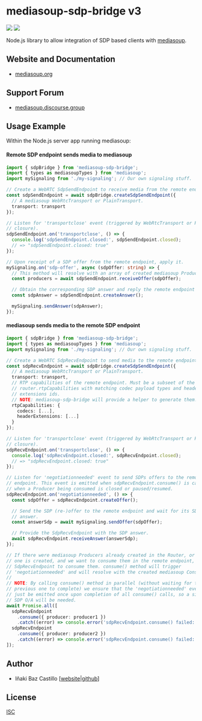 # mediasoup-sdp-bridge v3

[![][npm-shield-mediasoup-sdp-bridge]][npm-mediasoup-sdp-bridge]
[![][travis-ci-shield-mediasoup-sdp-bridge]][travis-ci-mediasoup-sdp-bridge]

Node.js library to allow integration of SDP based clients with [mediasoup][mediasoup-website].


## Website and Documentation

* [mediasoup.org][mediasoup-website]


## Support Forum

* [mediasoup.discourse.group][mediasoup-discourse]


## Usage Example

Within the Node.js server app running mediasoup:

#### Remote SDP endpoint sends media to mediasoup

```typescript
import { sdpBridge } from 'mediasoup-sdp-bridge';
import { types as mediasoupTypes } from 'mediasoup';
import mySignaling from './my-signaling'; // Our own signaling stuff.

// Create a WebRTC SdpSendEndpoint to receive media from the remote endpoint.
const sdpSendEndpoint = await sdpBridge.createSdpSendEndpoint({
  // A mediasoup WebRtcTransport or PlainTransport.
  transport: transport
});

// Listen for 'transportclose' event (triggered by WebRtcTransport or Router
// closure).
sdpSendEndpoint.on('transportclose', () => {
  console.log('sdpSendEndpoint.closed:', sdpSendEndpoint.closed);
  // => "sdpSendEndpoint.closed: true"
});

// Upon receipt of a SDP offer from the remote endpoint, apply it.
mySignaling.on('sdp-offer', async (sdpOffer: string) => {
  // This method will resolve with an array of created mediasoup Producers.
  const producers = await sdpSendEndpoint.receiveOffer(sdpOffer);

  // Obtain the corresponding SDP answer and reply the remote endpoint with it.
  const sdpAnswer = sdpSendEndpoint.createAnswer();

  mySignaling.sendAnswer(sdpAnswer);
});
```

#### mediasoup sends media to the remote SDP endpoint

```typescript
import { sdpBridge } from 'mediasoup-sdp-bridge';
import { types as mediasoupTypes } from 'mediasoup';
import mySignaling from './my-signaling'; // Our own signaling stuff.

// Create a WebRTC SdpRecvEndpoint to send media to the remote endpoint.
const sdpRecvEndpoint = await sdpBridge.createSdpSendEndpoint({
  // A mediasoup WebRtcTransport or PlainTransport.
  transport: transport,
  // RTP capabilities of the remote endpoint. Must be a subseet of the
  // router.rtpCapabilities with matching codec payload types and header
  // extensions ids.
  // NOTE: mediasoup-sdp-bridge will provide a helper to generate them.
  rtpCapabilities: {
    codecs: [...],
    headerExtensions: [...]
  }
});

// Listen for 'transportclose' event (triggered by WebRtcTransport or Router
// closure).
sdpRecvEndpoint.on('transportclose', () => {
  console.log('sdpRecvEndpoint.closed:', sdpRecvEndpoint.closed);
  // => "sdpRecvEndpoint.closed: true"
});

// Listen for 'negotiationneeded' event to send SDPs offers to the remote
// endpoint. This event is emitted when sdpRecvEndpoint.consume() is called or
// when a Producer being consumed is closed or paused/resumed.
sdpRecvEndpoint.on('negotiationneeded', () => {
  const sdpOffer = sdpRecvEndpoint.createOffer();

  // Send the SDP (re-)offer to the remote endpoint and wait for its SDP
  // answer.
  const answerSdp = await mySignaling.sendOffer(sdpOffer);

  // Provide the SdpRecvEndpoint with the SDP answer.
  await sdpRecvEndpoint.receiveAnswer(answerSdp);
});

// If there were mediasoup Producers already created in the Router, or if a new
// one is created, and we want to consume them in the remote endpoint, tell the
// SdpRecvEndpoint to consume them. consume() method will trigger
// 'negotiationneeded' and will resolve with the created mediasoup Consumer.
//
// NOTE: By calling consume() method in parallel (without waiting for the
// previous one to complete) we ensure that the 'negotiationneeded' event will
// just be emitted once upon completion of all consume() calls, so a single
// SDP O/A will be needed.
await Promise.all([
  sdpRecvEndpoint
    .consume({ producer: producer1 })
    .catch((error) => console.error('sdpRecvEndpoint.consume() failed:', error)),
  sdpRecvEndpoint
    .consume({ producer: producer2 })
    .catch((error) => console.error('sdpRecvEndpoint.consume() failed:', error)),
]);
```


## Author

* Iñaki Baz Castillo [[website](https://inakibaz.me)|[github](https://github.com/ibc/)]


## License

[ISC](./LICENSE)




[mediasoup-website]: https://mediasoup.org
[mediasoup-discourse]: https://mediasoup.discourse.group
[npm-shield-mediasoup-sdp-bridge]: https://img.shields.io/npm/v/mediasoup-sdp-bridge.svg
[npm-mediasoup-sdp-bridge]: https://npmjs.org/package/mediasoup-sdp-bridge
[travis-ci-shield-mediasoup-sdp-bridge]: https://travis-ci.com/versatica/mediasoup-sdp-bridge.svg?branch=master
[travis-ci-mediasoup-sdp-bridge]: https://travis-ci.com/versatica/mediasoup-sdp-bridge
